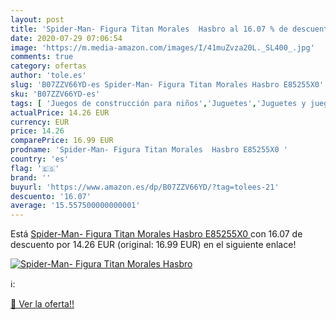 ```yaml
---
layout: post
title: 'Spider-Man- Figura Titan Morales  Hasbro al 16.07 % de descuento'
date: 2020-07-29 07:06:54
image: 'https://m.media-amazon.com/images/I/41muZvza20L._SL400_.jpg'
comments: true
category: ofertas
author: 'tole.es'
slug: 'B07ZZV66YD-es Spider-Man- Figura Titan Morales Hasbro E85255X0'
sku: 'B07ZZV66YD-es'
tags: [ 'Juegos de construcción para niños','Juguetes','Juguetes y juegos','hasbro', ]
actualPrice: 14.26 EUR
currency: EUR
price: 14.26
comparePrice: 16.99 EUR
prodname: 'Spider-Man- Figura Titan Morales  Hasbro E85255X0 '
country: 'es'
flag: '🇪🇸'
brand: ''
buyurl: 'https://www.amazon.es/dp/B07ZZV66YD/?tag=tolees-21'
descuento: '16.07'
average: '15.557500000000001'
---
```


Está [Spider-Man- Figura Titan Morales  Hasbro E85255X0 ](https://www.amazon.es/dp/B07ZZV66YD/?tag=tolees-21) con 16.07 de descuento por 14.26 EUR (original: 16.99 EUR) en el siguiente enlace!

[![Spider-Man- Figura Titan Morales  Hasbro](https://m.media-amazon.com/images/I/41muZvza20L._SL400_.jpg)](https://www.amazon.es/dp/B07ZZV66YD/?tag=tolees-21)

ℹ️:


[🛒 Ver la oferta!!](https://www.amazon.es/dp/B07ZZV66YD/?tag=tolees-21)
